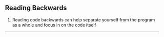## <a name='ReadingBackwards'></a>Reading Backwards
1. Reading code backwards can help separate yourself from the program as a whole and focus in on the code itself 
-----